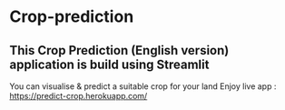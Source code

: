 # Crop-prediction
## This **Crop Prediction (English version)** application is build using Streamlit
You can visualise & predict a suitable crop for your land
Enjoy live app : https://predict-crop.herokuapp.com/
